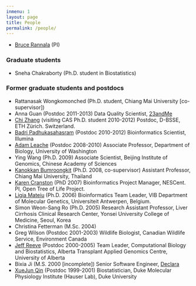 ```yaml
---
inmenu: 1
layout: page
title: People
permalink: /people/
---
```


-   [Bruce Rannala](http://www.rannala.org/?page_id=111 "Bruce Rannala (PI)") (PI)

### Graduate students
-   Sneha Chakraborty (Ph.D. student in Biostatistics)

### Former graduate students and postdocs
-   Rattanasak Wongkomonched (Ph.D. student, Chiang Mai University \[co-supervisor\])
-   Anna Guan (Postdoc 2011-2013) Data Quality Scientist, [23andMe]
-   [Chi Zhang](https://sites.google.com/view/zhangchicool/home "Chi Zhang") (visiting CAS Ph.D. student 2010-2012) Postdoc, D-BSSE, ETH Zürich. Switzerland.
-   [Badri Padhukasahasram](https://www.researchgate.net/profile/Badri_Padhukasahasram)
    (Postdoc 2010-2012) Bioinformatics Scientist, Illumina
-   [Adam Leache](http://faculty.washington.edu/leache/wordpress/)
    (Postdoc 2008-2010) Associate Professor, Department of Biology,
    University of Washington
-   Ying Wang (Ph.D. 2009) Associate Scientist, Beijing Institute of
    Genomics, Chinese Academy of Sciences
-   [Kanokkan Bumroongkit](http://www.med.cmu.ac.th/dept/anatomy/staff_kanokkan.html) (Ph.D.
    2008, co-supervisor) Assistant Professor, Chiang Mai University,
    Thailand
-   [Karen Cranston](http://blog.opentreeoflife.org/karen-cranston/)
    (PhD 2007) Bioinformatics Project Manager, NESCent. PI, Open Tree of
    Life Project.
-   [Ligia Mateiu](https://www.uantwerpen.be/nl/personeel/ligia-mateiu/) (Ph.D.
    2006) Bioinformatics Team Leader, VIB Department of Molecular
    Genetics, Universiteit Antwerpen, Belgium.
-   Simon Weon-Sang Ro (Ph.D. 2005) Research Assistant Professor, Liver
    Cirrhosis Clinical Research Center, Yonsei University College of
    Medicine, Seoul, Korea
-   Christina Fetterman (M.Sc. 2004)
-   Greg Wilson (Postdoc 2001-2003) Wildlife Biologist, Canadian
    Wildlife Service, Environment Canada
-   [Jeff Reeve](http://atagc.med.ualberta.ca/Admin/Personnel/ComputationalBiologyandBiostatistics/Reeve/Pages/default.aspx)
    (Postdoc 2000-2005) Team Leader, Computational Biology and Biostatistics, Alberta Transplant Applied Genomics Centre, University of Alberta
-   Bixia Ji (M.S. 2000 \[incomplete\]) Senior Software Engineer, [Declara](https://www.declara.com)
-   [XueJun Qin](http://dmpi.duke.edu/faculty/michael-hauser-phd) (Postdoc 1999-2001) Biostatistician, Duke Molecular Physiology Institute (Hauser Lab), 
Duke University


[23andMe]: https://www.23andme.com
